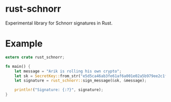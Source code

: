 # rust-schnorr

Experimental library for Schnorr signatures in Rust.

# Example

```rust
extern crate rust_schnorr;

fn main() {
    let message = "Arik is rolling his own crypto";
    let sk = SecretKey::from_str("e5d5ca46ab3fe61af6a001e02a5b979ee2c1f205c94804dd575aa6134de43ab3").unwrap();
    let signature = rust_schnorr::sign_message(&sk, &message);

    println!("Signature: {:?}", signature);
}
```
